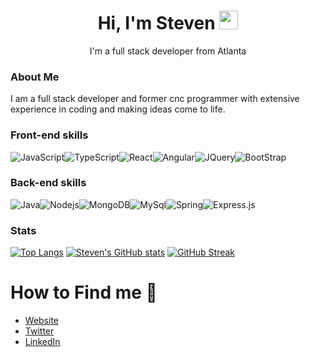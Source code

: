 <h1 align="center" > Hi, I'm Steven <img src="https://emojis.slackmojis.com/emojis/images/1626472336/47591/cat-wave.gif?1626472336" width="30"/></h1>


<p align="center"> 
    I'm a full stack developer from Atlanta
</p>


<h3>About Me</h3>
<p>I am a full stack developer and former cnc programmer with extensive experience in coding and making ideas come to life.</p>

<h3>Front-end skills <img src="https://emojis.slackmojis.com/emojis/images/1643514120/792/computer.gif?1643514120" width="15"/></h3>


<img alt="JavaScript" src="https://img.shields.io/badge/javascript-%23323330.svg?style=for-the-badge&logo=javascript&logoColor=%23F7DF1E" /><img alt="TypeScript" src="https://img.shields.io/badge/typescript-%23007ACC.svg?style=for-the-badge&logo=typescript&logoColor=white" /><img alt="React" src="https://img.shields.io/badge/react-%2320232a.svg?style=for-the-badge&logo=react&logoColor=%2361DAFB" /><img alt="Angular" src="https://img.shields.io/badge/angular-%23DD0031.svg?style=for-the-badge&logo=angular&logoColor=white" /><img alt="JQuery" src="https://img.shields.io/badge/jquery-%230769AD.svg?style=for-the-badge&logo=jquery&logoColor=white" /><img alt="BootStrap" src="https://img.shields.io/badge/bootstrap-%23563D7C.svg?style=for-the-badge&logo=bootstrap&logoColor=white" />


<h3>Back-end skills <img src="https://emojis.slackmojis.com/emojis/images/1643514067/232/java.png?1643514067" width="15"/></h3>


<img alt="Java" src="https://img.shields.io/badge/java-%23ED8B00.svg?style=for-the-badge&logo=java&logoColor=white" /><img alt="Nodejs" src="https://img.shields.io/badge/node.js-6DA55F?style=for-the-badge&logo=node.js&logoColor=white" /><img alt="MongoDB" src="https://img.shields.io/badge/MongoDB-%234ea94b.svg?style=for-the-badge&logo=mongodb&logoColor=white" /><img alt="MySql" src="https://img.shields.io/badge/mysql-%2300f.svg?style=for-the-badge&logo=mysql&logoColor=white" /><img alt="Spring" src="https://img.shields.io/badge/spring-%236DB33F.svg?style=for-the-badge&logo=spring&logoColor=white" /><img alt="Express.js" src="https://img.shields.io/badge/express.js-%23404d59.svg?style=for-the-badge&logo=express&logoColor=%2361DAFB" />

<h3>Stats <img src="https://emojis.slackmojis.com/emojis/images/1645259437/53304/graph.png?1645259437" width="15"/></h3>


[![Top Langs](https://github-readme-stats.vercel.app/api/top-langs/?username=stevenlof777&layout=compact)](https://github.com/stevenlof777/github-readme-stats)
[![Steven's GitHub stats](https://github-readme-stats.vercel.app/api?username=StevenLof777)](https://github.com/stevenlof777/github-readme-stats)
[![GitHub Streak](https://streak-stats.demolab.com?user=StevenLof777)](https://git.io/streak-stats)

<h1 >
    How to Find me 👀
</h1>

<ul>
    <li> 
      <a href="https://www.stevenlofquist.dev/">Website</a>
    </li> 
    <li> 
      <a href="https://twitter.com/StevenLofquist1">Twitter</a>
    </li> 
    <li> 
      <a href="https://twitter.com/StevenLofquist1">LinkedIn</a>
    </li> 
</ul>
